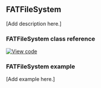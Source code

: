 ## FATFileSystem

[Add description here.]

### FATFileSystem class reference

[![View code](https://www.mbed.com/embed/?type=library)](http://os-doc-builder.test.mbed.com/docs/v5.7/mbed-os-api-doxy/class_f_a_t_file_system.html)

### FATFileSystem example

[Add example here.]

